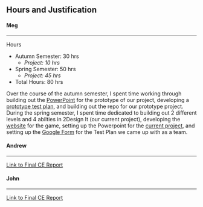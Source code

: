 ## Hours and Justification

#### **Meg**
---

Hours
* Autumn Semester: 30 hrs
    * *Project: 10 hrs* 
* Spring Semester: 50 hrs
    * *Project: 45 hrs*
* Total Hours: 80 hrs


Over the course of the autumn semester, I spent time working through building out the [PowerPoint](https://docs.google.com/presentation/d/1rwM0utYZtp_vqbfTYE0dG_m_hfeOB4y3qRT83yqPRhY/edit?usp=sharing) for the prototype of our
project, developing a [prototype test plan](https://github.com/meg-n-jones/cs-5001-2/blob/main/Milestones%26Tables.md), and building out the repo for our prototype project. During
the spring semester, I spent time dedicated to building out 2 different levels and 4 abilties in 2Design It (our current project), developing the [website](https://jones8mn.wixsite.com/2designit) 
for the game, setting up the Powerpoint for the [current project](https://docs.google.com/presentation/d/1KVP2JqvSf5F0PcTwjOKdwJh83DptD0vLIaZkz296ulo/edit?usp=sharing), and
setting up the [Google Form](https://forms.gle/HubW2sDYAnUbdmz49) for the Test Plan we came up with as a team.


#### **Andrew**
---

[Link to Final CE Report]()

#### **John**
---
[Link to Final CE Report]()

